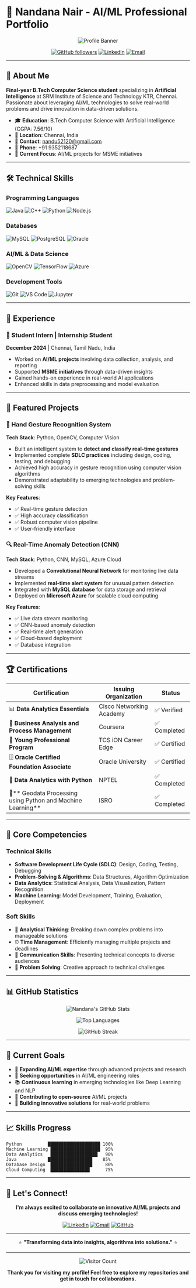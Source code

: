 # 🚀 Nandana Nair - AI/ML Professional Portfolio

<div align="center">

![Profile Banner](https://readme-typing-svg.herokuapp.com/?lines=AI%2FML+Engineer;Computer+Science+Student;Data+Analytics+Expert;Python+Developer&font=Fira%20Code&center=true&width=380&height=50&duration=4000&pause=1000)

[![GitHub followers](https://img.shields.io/github/followers/Nandana-10?style=social)](https://github.com/Nandana-10)
[![LinkedIn](https://img.shields.io/badge/-LinkedIn-0e76a8?style=flat&logo=linkedin&logoColor=white)](https://linkedin.com/in/nandana-nair)
[![Email](https://img.shields.io/badge/-Email-D14836?style=flat&logo=gmail&logoColor=white)](mailto:nandu52120@gmail.com)

</div>

---

## 👋 About Me

**Final-year B.Tech Computer Science student** specializing in **Artificial Intelligence** at SRM Institute of Science and Technology KTR, Chennai. Passionate about leveraging AI/ML technologies to solve real-world problems and drive innovation in data-driven solutions.

- 🎓 **Education**: B.Tech Computer Science with Artificial Intelligence (CGPA: 7.56/10)
- 📍 **Location**: Chennai, India
- 📧 **Contact**: nandu52120@gmail.com
- 📱 **Phone**: +91 9352118687
- 🔬 **Current Focus**: AI/ML projects for MSME initiatives

---

## 🛠️ Technical Skills

### Programming Languages
![Java](https://img.shields.io/badge/Java-ED8B00?style=for-the-badge&logo=java&logoColor=white)
![C++](https://img.shields.io/badge/C%2B%2B-00599C?style=for-the-badge&logo=c%2B%2B&logoColor=white)
![Python](https://img.shields.io/badge/Python-3776AB?style=for-the-badge&logo=python&logoColor=white)
![Node.js](https://img.shields.io/badge/Node.js-43853D?style=for-the-badge&logo=node.js&logoColor=white)

### Databases
![MySQL](https://img.shields.io/badge/MySQL-00000F?style=for-the-badge&logo=mysql&logoColor=white)
![PostgreSQL](https://img.shields.io/badge/PostgreSQL-316192?style=for-the-badge&logo=postgresql&logoColor=white)
![Oracle](https://img.shields.io/badge/Oracle-F80000?style=for-the-badge&logo=oracle&logoColor=white)

### AI/ML & Data Science
![OpenCV](https://img.shields.io/badge/opencv-%23white.svg?style=for-the-badge&logo=opencv&logoColor=white)
![TensorFlow](https://img.shields.io/badge/TensorFlow-%23FF6F00.svg?style=for-the-badge&logo=TensorFlow&logoColor=white)
![Azure](https://img.shields.io/badge/azure-%230072C6.svg?style=for-the-badge&logo=microsoftazure&logoColor=white)

### Development Tools
![Git](https://img.shields.io/badge/git-%23F05033.svg?style=for-the-badge&logo=git&logoColor=white)
![VS Code](https://img.shields.io/badge/Visual%20Studio%20Code-0078d7.svg?style=for-the-badge&logo=visual-studio-code&logoColor=white)
![Jupyter](https://img.shields.io/badge/jupyter-%23FA0F00.svg?style=for-the-badge&logo=jupyter&logoColor=white)

---

## 💼 Experience

### 🔬 Student Intern | Internship Student
**December 2024** | Chennai, Tamil Nadu, India

- Worked on **AI/ML projects** involving data collection, analysis, and reporting
- Supported **MSME initiatives** through data-driven insights
- Gained hands-on experience in real-world AI applications
- Enhanced skills in data preprocessing and model evaluation

---

## 🎯 Featured Projects

### 🤖 Hand Gesture Recognition System
**Tech Stack**: Python, OpenCV, Computer Vision

- Built an intelligent system to **detect and classify real-time gestures**
- Implemented complete **SDLC practices** including design, coding, testing, and debugging
- Achieved high accuracy in gesture recognition using computer vision algorithms
- Demonstrated adaptability to emerging technologies and problem-solving skills

**Key Features**:
- ✅ Real-time gesture detection
- ✅ High accuracy classification
- ✅ Robust computer vision pipeline
- ✅ User-friendly interface

### 🔍 Real-Time Anomaly Detection (CNN)
**Tech Stack**: Python, CNN, MySQL, Azure Cloud

- Developed a **Convolutional Neural Network** for monitoring live data streams
- Implemented **real-time alert system** for unusual pattern detection
- Integrated with **MySQL database** for data storage and retrieval
- Deployed on **Microsoft Azure** for scalable cloud computing

**Key Features**:
- ✅ Live data stream monitoring
- ✅ CNN-based anomaly detection
- ✅ Real-time alert generation
- ✅ Cloud-based deployment
- ✅ Database integration

---

## 🏆 Certifications

<div align="center">

| Certification | Issuing Organization | Status |
|---------------|---------------------|--------|
| 📊 **Data Analytics Essentials** | Cisco Networking Academy | ✅ Verified |
| 💼 **Business Analysis and Process Management** | Coursera | ✅ Completed |
| 🚀 **Young Professional Program** | TCS iON Career Edge | ✅ Certified |
| 🗄️ **Oracle Certified Foundation Associate** | Oracle University | ✅ Certified |
| 🐍 **Data Analytics with Python** | NPTEL | ✅ Completed |
|  🏅** Geodata Processing using Python and Machine Learning** | ISRO | ✅ Completed |

</div>

---

## 💪 Core Competencies

### Technical Skills
- **Software Development Life Cycle (SDLC)**: Design, Coding, Testing, Debugging
- **Problem-Solving & Algorithms**: Data Structures, Algorithm Optimization
- **Data Analytics**: Statistical Analysis, Data Visualization, Pattern Recognition
- **Machine Learning**: Model Development, Training, Evaluation, Deployment

### Soft Skills
- 🧠 **Analytical Thinking**: Breaking down complex problems into manageable solutions
- ⏰ **Time Management**: Efficiently managing multiple projects and deadlines
- 💬 **Communication Skills**: Presenting technical concepts to diverse audiences
- 🔧 **Problem Solving**: Creative approach to technical challenges

---

## 📊 GitHub Statistics

<div align="center">

![Nandana's GitHub Stats](https://github-readme-stats.vercel.app/api?username=Nandana-10&show_icons=true&theme=radical&hide_border=true)

![Top Languages](https://github-readme-stats.vercel.app/api/top-langs/?username=Nandana-10&layout=compact&theme=radical&hide_border=true)

![GitHub Streak](https://github-readme-streak-stats.herokuapp.com/?user=Nandana-10&theme=radical&hide_border=true)

</div>

---

## 🎯 Current Goals

- 🚀 **Expanding AI/ML expertise** through advanced projects and research
- 💼 **Seeking opportunities** in AI/ML engineering roles
- 📚 **Continuous learning** in emerging technologies like Deep Learning and NLP
- 🤝 **Contributing to open-source** AI/ML projects
- 🌟 **Building innovative solutions** for real-world problems

---

## 📈 Skills Progress

```text
Python          ████████████████████ 100%
Machine Learning ███████████████████  95%
Data Analytics   ██████████████████   90%
Java            █████████████████    85%
Database Design  ████████████████     80%
Cloud Computing  ███████████████      75%
```

---

## 🤝 Let's Connect!

<div align="center">

**I'm always excited to collaborate on innovative AI/ML projects and discuss emerging technologies!**

[![LinkedIn](https://img.shields.io/badge/LinkedIn-0077B5?style=for-the-badge&logo=linkedin&logoColor=white)](https://linkedin.com/in/nandana-nair)
[![Gmail](https://img.shields.io/badge/Gmail-D14836?style=for-the-badge&logo=gmail&logoColor=white)](mailto:nandu52120@gmail.com)
[![GitHub](https://img.shields.io/badge/GitHub-100000?style=for-the-badge&logo=github&logoColor=white)](https://github.com/Nandana-10)

---

⭐ **"Transforming data into insights, algorithms into solutions."** ⭐

</div>

---

<div align="center">

![Visitor Count](https://komarev.com/ghpvc/?username=Nandana-10&color=blue&style=flat-square)

**Thank you for visiting my profile! Feel free to explore my repositories and get in touch for collaborations.**

</div>
